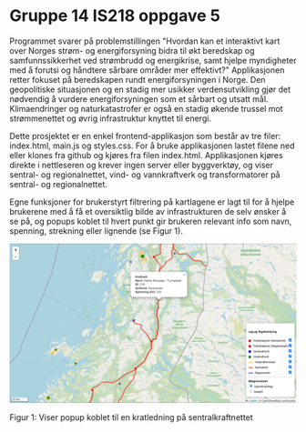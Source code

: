 # Gruppe 14 IS218 oppgave 5

Programmet svarer på problemstillingen "Hvordan kan et interaktivt kart over Norges strøm- og energiforsyning bidra til økt beredskap og samfunnssikkerhet ved strømbrudd og energikrise, samt hjelpe myndigheter med å forutsi og håndtere sårbare områder mer effektivt?"
Applikasjonen retter fokuset på beredskapen rundt energiforsyningen i Norge. Den geopolitiske situasjonen og en stadig mer usikker verdensutvikling gjør det nødvendig å vurdere energiforsyningen som et sårbart og utsatt mål. Klimaendringer og naturkatastrofer er også en stadig økende trussel mot strømmenettet og øvrig infrastruktur knyttet til energi.

Dette prosjektet er en enkel frontend-applikasjon som består av tre filer: index.html, main.js og styles.css. For å bruke applikasjonen lastet filene ned eller klones fra github og kjøres fra filen index.html. Applikasjonen kjøres direkte i nettleseren og krever ingen server eller byggverktøy, og viser sentral- og regionalnettet, vind- og vannkraftverk og transformatorer på sentral- og regionalnettet. 

Egne funksjoner for brukerstyrt filtrering på kartlagene er lagt til for å hjelpe brukerene med å få et oversiktlig bilde av infrastrukturen de selv ønsker å se på, og popups koblet til hvert punkt gir brukeren relevant info som navn, spenning, strekning eller lignende (se Figur 1).

![](Bilder/bilde1.png)

Figur 1: Viser popup koblet til en kratledning på sentralkraftnettet
